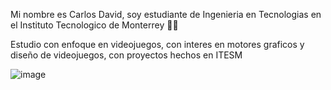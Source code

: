Mi nombre es Carlos David, soy estudiante de Ingenieria en Tecnologias en el Instituto Tecnologico de Monterrey 	:man_student:

Estudio con enfoque en videojuegos, con interes en motores graficos y diseño de videojuegos, con proyectos hechos en ITESM


![image](https://user-images.githubusercontent.com/60150143/175074392-f0f873e3-0b6c-444d-aec3-9647e5e27f76.png)

